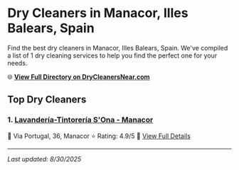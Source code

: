 # Dry Cleaners in Manacor, Illes Balears, Spain

Find the best dry cleaners in Manacor, Illes Balears, Spain. We've compiled a list of 1 dry cleaning services to help you find the perfect one for your needs.

🌐 **[View Full Directory on DryCleanersNear.com](https://drycleanersnear.com/city/Spain/Illes%20Balears/Manacor)**

## Top Dry Cleaners

### 1. [Lavandería-Tintorería S'Ona - Manacor](https://drycleanersnear.com/dryCleaner/68b0e171033494bdc84ab27d/lavander-a-tintorer-a-s-ona-manacor)
📍 Via Portugal, 36, Manacor
⭐ Rating: 4.9/5
🔗 [View Full Details](https://drycleanersnear.com/dryCleaner/68b0e171033494bdc84ab27d/lavander-a-tintorer-a-s-ona-manacor)


---

*Last updated: 8/30/2025*

